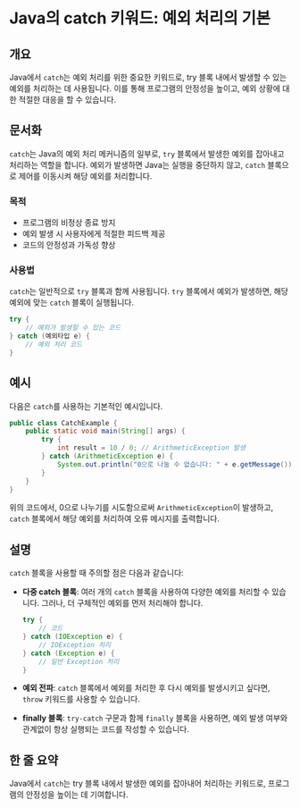 <!--
Meta Description: # Java의 catch 키워드: 예외 처리의 기본 ## 개요 Java에서 `catch`는 예외 처리를 위한 중요한 키워드로, try 블록 내에서 발생할 수 있는 예외를 처리하는 데 사용됩니다. 이를 통해 프로그램의 안정성을 높이고, 예외 상황에 대한 적절한 대응을 할...
Meta Keywords: catch, try, 예외를, 있습니다, 블록에서
-->

# Java의 catch 키워드: 예외 처리의 기본

## 개요
Java에서 `catch`는 예외 처리를 위한 중요한 키워드로, try 블록 내에서 발생할 수 있는 예외를 처리하는 데 사용됩니다. 이를 통해 프로그램의 안정성을 높이고, 예외 상황에 대한 적절한 대응을 할 수 있습니다.

## 문서화
`catch`는 Java의 예외 처리 메커니즘의 일부로, `try` 블록에서 발생한 예외를 잡아내고 처리하는 역할을 합니다. 예외가 발생하면 Java는 실행을 중단하지 않고, `catch` 블록으로 제어를 이동시켜 해당 예외를 처리합니다.

### 목적
- 프로그램의 비정상 종료 방지
- 예외 발생 시 사용자에게 적절한 피드백 제공
- 코드의 안정성과 가독성 향상

### 사용법
`catch`는 일반적으로 `try` 블록과 함께 사용됩니다. `try` 블록에서 예외가 발생하면, 해당 예외에 맞는 `catch` 블록이 실행됩니다.

```java
try {
    // 예외가 발생할 수 있는 코드
} catch (예외타입 e) {
    // 예외 처리 코드
}
```

## 예시
다음은 `catch`를 사용하는 기본적인 예시입니다.

```java
public class CatchExample {
    public static void main(String[] args) {
        try {
            int result = 10 / 0; // ArithmeticException 발생
        } catch (ArithmeticException e) {
            System.out.println("0으로 나눌 수 없습니다: " + e.getMessage());
        }
    }
}
```

위의 코드에서, 0으로 나누기를 시도함으로써 `ArithmeticException`이 발생하고, `catch` 블록에서 해당 예외를 처리하여 오류 메시지를 출력합니다.

## 설명
`catch` 블록을 사용할 때 주의할 점은 다음과 같습니다:
- **다중 catch 블록**: 여러 개의 `catch` 블록을 사용하여 다양한 예외를 처리할 수 있습니다. 그러나, 더 구체적인 예외를 먼저 처리해야 합니다.
  
  ```java
  try {
      // 코드
  } catch (IOException e) {
      // IOException 처리
  } catch (Exception e) {
      // 일반 Exception 처리
  }
  ```

- **예외 전파**: `catch` 블록에서 예외를 처리한 후 다시 예외를 발생시키고 싶다면, `throw` 키워드를 사용할 수 있습니다.

- **finally 블록**: `try-catch` 구문과 함께 `finally` 블록을 사용하면, 예외 발생 여부와 관계없이 항상 실행되는 코드를 작성할 수 있습니다.

## 한 줄 요약
Java에서 `catch`는 try 블록 내에서 발생한 예외를 잡아내어 처리하는 키워드로, 프로그램의 안정성을 높이는 데 기여합니다.
